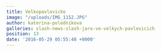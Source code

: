 ```yaml
---
title: Velkopavlovicko
image: "/uploads/IMG_1152.JPG"
author: katerina-polednikova
galleries: slash-news-slash-jaro-ve-velkych-pavlovicich
position: 13
date: '2016-05-29 05:55:48 +0000'
---
```

